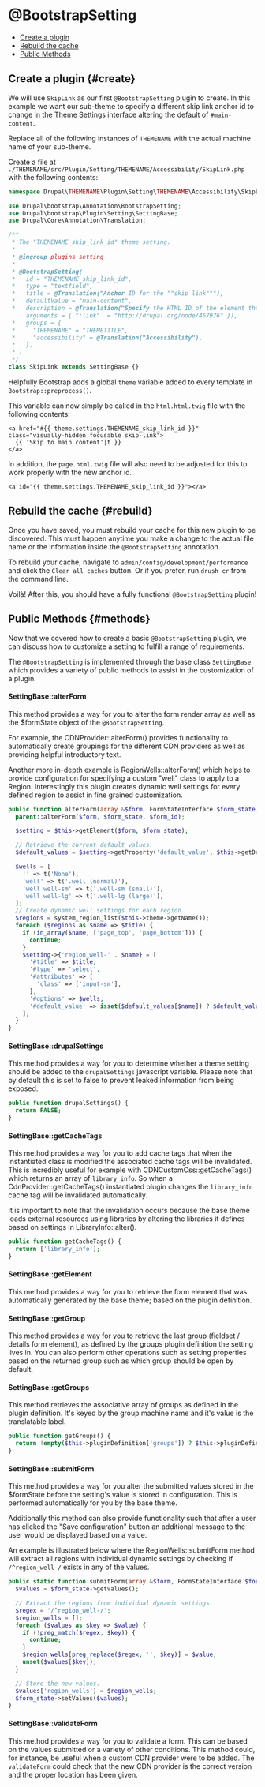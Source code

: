 <!-- @file Documentation for the @BootstrapSetting annotated discovery plugin. -->
<!-- @defgroup -->
<!-- @ingroup -->
# @BootstrapSetting

- [Create a plugin](#create)
- [Rebuild the cache](#rebuild)
- [Public Methods](#methods)

## Create a plugin {#create}

We will use `SkipLink` as our first `@BootstrapSetting` plugin to create. In
this example we want our sub-theme to specify a different skip link anchor id
to change in the Theme Settings interface altering the default of
`#main-content`.

Replace all of the following instances of `THEMENAME` with the actual machine
name of your sub-theme.

Create a file at `./THEMENAME/src/Plugin/Setting/THEMENAME/Accessibility/SkipLink.php`
with the following contents:

```php
namespace Drupal\THEMENAME\Plugin\Setting\THEMENAME\Accessibility\SkipLink;

use Drupal\bootstrap\Annotation\BootstrapSetting;
use Drupal\bootstrap\Plugin\Setting\SettingBase;
use Drupal\Core\Annotation\Translation;

/**
 * The "THEMENAME_skip_link_id" theme setting.
 *
 * @ingroup plugins_setting
 *
 * @BootstrapSetting(
 *   id = "THEMENAME_skip_link_id",
 *   type = "textfield",
 *   title = @Translation("Anchor ID for the ""skip link"""),
 *   defaultValue = "main-content",
 *   description = @Translation("Specify the HTML ID of the element that the accessible-but-hidden ""skip link"" should link to. (<a href="":link"" target=""_blank"">Read more about skip links</a>.)",
     arguments = { ":link"  = "http://drupal.org/node/467976" }),
 *   groups = {
 *     "THEMENAME" = "THEMETITLE",
 *     "accessibility" = @Translation("Accessibility"),
 *   },
 * )
 */
class SkipLink extends SettingBase {}
```

Helpfully Bootstrap adds a global `theme` variable added to every template
in `Bootstrap::preprocess()`.

This variable can now simply be called in the `html.html.twig` file with the
following contents:

```twig
<a href="#{{ theme.settings.THEMENAME_skip_link_id }}" class="visually-hidden focusable skip-link">
  {{ 'Skip to main content'|t }}
</a>
```

In addition, the `page.html.twig` file will also need to be adjusted for this to
work properly with the new anchor id.

```twig
<a id="{{ theme.settings.THEMENAME_skip_link_id }}"></a>
```

## Rebuild the cache {#rebuild}

Once you have saved, you must rebuild your cache for this new plugin to be
discovered. This must happen anytime you make a change to the actual file name
or the information inside the `@BootstrapSetting` annotation.

To rebuild your cache, navigate to `admin/config/development/performance` and
click the `Clear all caches` button. Or if you prefer, run `drush cr` from the
command line.

Voilà! After this, you should have a fully functional `@BootstrapSetting` plugin!

## Public Methods {#methods}

Now that we covered how to create a basic `@BootstrapSetting` plugin, we can
discuss how to customize a setting to fulfill a range of requirements.

The `@BootstrapSetting` is implemented through the base class `SettingBase`
which provides a variety of public methods to assist in the customization of
a plugin.

#### SettingBase::alterForm

This method provides a way for you to alter the form render array as well as the
$formState object of the `@BootstrapSetting`.

For example, the CDNProvider::alterForm() provides functionality to
automatically create groupings for the different CDN providers as well as
providing helpful introductory text.

Another more in-depth example is RegionWells::alterForm() which helps to
provide configuration for specifying a custom "well" class to apply to a Region.
Interestingly this plugin creates dynamic well settings for every defined region
to assist in fine grained customization.

```php
public function alterForm(array &$form, FormStateInterface $form_state, $form_id = NULL) {
  parent::alterForm($form, $form_state, $form_id);

  $setting = $this->getElement($form, $form_state);

  // Retrieve the current default values.
  $default_values = $setting->getProperty('default_value', $this->getDefaultValue());

  $wells = [
    '' => t('None'),
    'well' => t('.well (normal)'),
    'well well-sm' => t('.well-sm (small)'),
    'well well-lg' => t('.well-lg (large)'),
  ];
  // Create dynamic well settings for each region.
  $regions = system_region_list($this->theme->getName());
  foreach ($regions as $name => $title) {
    if (in_array($name, ['page_top', 'page_bottom'])) {
      continue;
    }
    $setting->{'region_well-' . $name} = [
      '#title' => $title,
      '#type' => 'select',
      '#attributes' => [
        'class' => ['input-sm'],
      ],
      '#options' => $wells,
      '#default_value' => isset($default_values[$name]) ? $default_values[$name] : '',
    ];
  }
}
```

#### SettingBase::drupalSettings

This method provides a way for you to determine whether a theme setting should
be added to the `drupalSettings` javascript variable. Please note that by
default this is set to false to prevent leaked information from being exposed.

```php
public function drupalSettings() {
  return FALSE;
}
```

#### SettingBase::getCacheTags

This method provides a way for you to add cache tags that when the instantiated
class is modified the associated cache tags will be invalidated. This is
incredibly useful for example with CDNCustomCss::getCacheTags() which returns an
array of `library_info`. So when a CdnProvider::getCacheTags() instantiated
plugin changes the `library_info` cache tag will be invalidated automatically.

It is important to note that the invalidation occurs because the base theme
loads external resources using libraries by altering the libraries it defines
based on settings in LibraryInfo::alter().

```php
public function getCacheTags() {
  return ['library_info'];
}
```

#### SettingBase::getElement

This method provides a way for you to retrieve the form element that was
automatically generated by the base theme; based on the plugin definition.

#### SettingBase::getGroup

This method provides a way for you to retrieve the last group (fieldset /
details form element), as defined by the groups plugin definition the setting
lives in. You can also perform other operations such as setting properties based
on the returned group such as which group should be open by default.

#### SettingBase::getGroups

This method retrieves the associative array of groups as defined in the plugin
definition. It's keyed by the group machine name and it's value is the
translatable label.

```php
public function getGroups() {
  return !empty($this->pluginDefinition['groups']) ? $this->pluginDefinition['groups'] : [];
}
```

#### SettingBase::submitForm

This method provides a way for you alter the submitted values stored in the
$formState before the setting's value is stored in configuration. This is
performed automatically for you by the base theme.

Additionally this method can also provide functionality such that after a user
has clicked the "Save configuration" button an additional message to the user
would be displayed based on a value.

An example is illustrated below where the RegionWells::submitForm method will
extract all regions with individual dynamic settings by checking if
`/^region_well-/` exists in any of the values.

```php
public static function submitForm(array &$form, FormStateInterface $form_state, $form_id = NULL) {
  $values = $form_state->getValues();

  // Extract the regions from individual dynamic settings.
  $regex = '/^region_well-/';
  $region_wells = [];
  foreach ($values as $key => $value) {
    if (!preg_match($regex, $key)) {
      continue;
    }
    $region_wells[preg_replace($regex, '', $key)] = $value;
    unset($values[$key]);
  }

  // Store the new values.
  $values['region_wells'] = $region_wells;
  $form_state->setValues($values);
}
```

#### SettingBase::validateForm

This method provides a way for you to validate a form. This can be based on the
values submitted or a variety of other conditions. This method could, for
instance, be useful when a custom CDN provider were to be added. The
`validateForm` could check that the new CDN provider is the correct version and
the proper location has been given.
